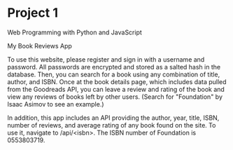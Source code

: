 # Project 1

Web Programming with Python and JavaScript

My Book Reviews App

To use this website, please register and sign in with a username and password. All passwords are encrypted and stored as a salted hash in the database. Then, you can search for a book using any combination of title, author, and ISBN. Once at the book details page, which includes data pulled from the Goodreads API, you can leave a review and rating of the book and view any reviews of books left by other users. (Search for "Foundation" by Isaac Asimov to see an example.) 

In addition, this app includes an API providing the author, year, title, ISBN, number of reviews, and average rating of any book found on the site. To use it, navigate to /api/&lt;isbn&gt;. The ISBN number of Foundation is 0553803719.
